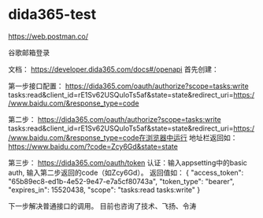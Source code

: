 # dida365-test

https://web.postman.co/

谷歌邮箱登录

文档：
https://developer.dida365.com/docs#/openapi
首先创建：

第一步接口配置：
https://dida365.com/oauth/authorize?scope=tasks:write tasks:read&client_id=rE1Sv62USQuIoTs5af&state=state&redirect_uri=https://www.baidu.com/&response_type=code


第二步：
https://dida365.com/oauth/authorize?scope=tasks:write tasks:read&client_id=rE1Sv62USQuIoTs5af&state=state&redirect_uri=https://www.baidu.com/&response_type=code在浏览器中运行
地址栏返回如：https://www.baidu.com/?code=Zcy6Gd&state=state



第三步：
https://dida365.com/oauth/token
认证：输入appsetting中的basic auth, 输入第二步返回的code（如Zcy6Gd）。
返回值如：
{
    "access_token": "65b89ec8-ed1b-4e52-9e47-e7a5cf80743a",
    "token_type": "bearer",
    "expires_in": 15520438,
    "scope": "tasks:read tasks:write"
}


下一步解决普通接口的调用。
目前也咨询了技术、飞扬、令涛